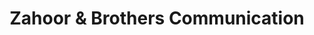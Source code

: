 ---
title: "Zahoor & Brothers Communication"
url: /karachi/zahoor-and-brothers-communication/
shop: electronics
---